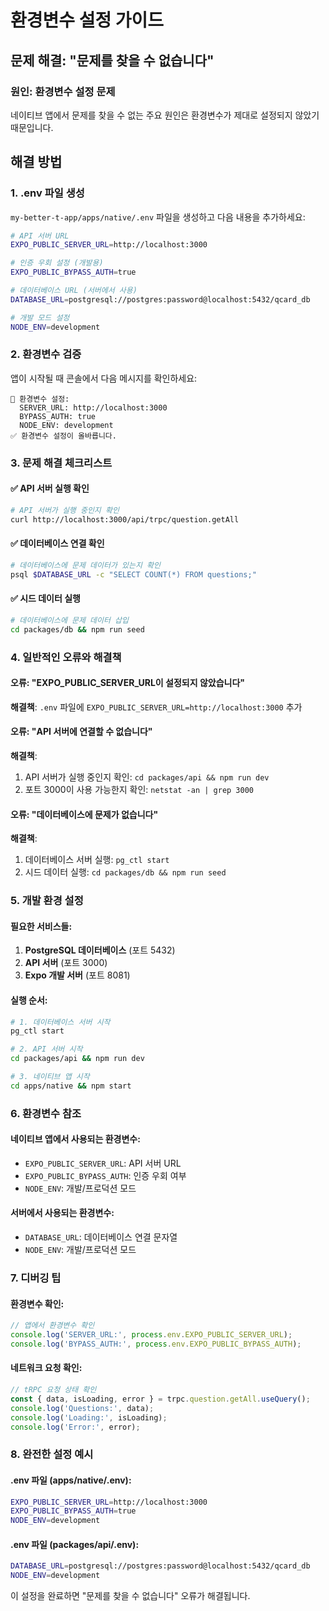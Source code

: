 # 환경변수 설정 가이드

## 문제 해결: "문제를 찾을 수 없습니다"

### 원인: 환경변수 설정 문제

네이티브 앱에서 문제를 찾을 수 없는 주요 원인은 환경변수가 제대로 설정되지 않았기 때문입니다.

## 해결 방법

### 1. .env 파일 생성

`my-better-t-app/apps/native/.env` 파일을 생성하고 다음 내용을 추가하세요:

```bash
# API 서버 URL
EXPO_PUBLIC_SERVER_URL=http://localhost:3000

# 인증 우회 설정 (개발용)
EXPO_PUBLIC_BYPASS_AUTH=true

# 데이터베이스 URL (서버에서 사용)
DATABASE_URL=postgresql://postgres:password@localhost:5432/qcard_db

# 개발 모드 설정
NODE_ENV=development
```

### 2. 환경변수 검증

앱이 시작될 때 콘솔에서 다음 메시지를 확인하세요:

```
🔧 환경변수 설정:
  SERVER_URL: http://localhost:3000
  BYPASS_AUTH: true
  NODE_ENV: development
✅ 환경변수 설정이 올바릅니다.
```

### 3. 문제 해결 체크리스트

#### ✅ API 서버 실행 확인
```bash
# API 서버가 실행 중인지 확인
curl http://localhost:3000/api/trpc/question.getAll
```

#### ✅ 데이터베이스 연결 확인
```bash
# 데이터베이스에 문제 데이터가 있는지 확인
psql $DATABASE_URL -c "SELECT COUNT(*) FROM questions;"
```

#### ✅ 시드 데이터 실행
```bash
# 데이터베이스에 문제 데이터 삽입
cd packages/db && npm run seed
```

### 4. 일반적인 오류와 해결책

#### 오류: "EXPO_PUBLIC_SERVER_URL이 설정되지 않았습니다"
**해결책**: `.env` 파일에 `EXPO_PUBLIC_SERVER_URL=http://localhost:3000` 추가

#### 오류: "API 서버에 연결할 수 없습니다"
**해결책**: 
1. API 서버가 실행 중인지 확인: `cd packages/api && npm run dev`
2. 포트 3000이 사용 가능한지 확인: `netstat -an | grep 3000`

#### 오류: "데이터베이스에 문제가 없습니다"
**해결책**:
1. 데이터베이스 서버 실행: `pg_ctl start`
2. 시드 데이터 실행: `cd packages/db && npm run seed`

### 5. 개발 환경 설정

#### 필요한 서비스들:
1. **PostgreSQL 데이터베이스** (포트 5432)
2. **API 서버** (포트 3000)
3. **Expo 개발 서버** (포트 8081)

#### 실행 순서:
```bash
# 1. 데이터베이스 서버 시작
pg_ctl start

# 2. API 서버 시작
cd packages/api && npm run dev

# 3. 네이티브 앱 시작
cd apps/native && npm start
```

### 6. 환경변수 참조

#### 네이티브 앱에서 사용되는 환경변수:
- `EXPO_PUBLIC_SERVER_URL`: API 서버 URL
- `EXPO_PUBLIC_BYPASS_AUTH`: 인증 우회 여부
- `NODE_ENV`: 개발/프로덕션 모드

#### 서버에서 사용되는 환경변수:
- `DATABASE_URL`: 데이터베이스 연결 문자열
- `NODE_ENV`: 개발/프로덕션 모드

### 7. 디버깅 팁

#### 환경변수 확인:
```typescript
// 앱에서 환경변수 확인
console.log('SERVER_URL:', process.env.EXPO_PUBLIC_SERVER_URL);
console.log('BYPASS_AUTH:', process.env.EXPO_PUBLIC_BYPASS_AUTH);
```

#### 네트워크 요청 확인:
```typescript
// tRPC 요청 상태 확인
const { data, isLoading, error } = trpc.question.getAll.useQuery();
console.log('Questions:', data);
console.log('Loading:', isLoading);
console.log('Error:', error);
```

### 8. 완전한 설정 예시

#### .env 파일 (apps/native/.env):
```bash
EXPO_PUBLIC_SERVER_URL=http://localhost:3000
EXPO_PUBLIC_BYPASS_AUTH=true
NODE_ENV=development
```

#### .env 파일 (packages/api/.env):
```bash
DATABASE_URL=postgresql://postgres:password@localhost:5432/qcard_db
NODE_ENV=development
```

이 설정을 완료하면 "문제를 찾을 수 없습니다" 오류가 해결됩니다.

